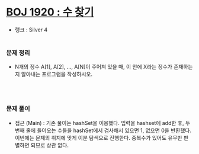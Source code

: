 # [BOJ 1920 : 수 찾기](https://www.acmicpc.net/problem/1920)
- 랭크 : Silver 4
  <br><br>
  
### 문제 정리
- N개의 정수 A[1], A[2], …, A[N]이 주어져 있을 때, 이 안에 X라는 정수가 존재하는지 알아내는 프로그램을 작성하시오.

<br><br>

### 문제 풀이
- 접근 (Main) : 기존 풀이는 hashSet을 이용했다. 입력을 hashset에 add한 후, 두번째 줄에 들어오는 수들을 hashSet에서 검사해서 있으면 1, 없으면 0을 반환했다.
이번에는 문제의 취지에 맞게 이분 탐색으로 진행한다. 중복수가 있어도 유무만 판별하면 되므로 상관 없다. 
  
  

    
    


    
    


